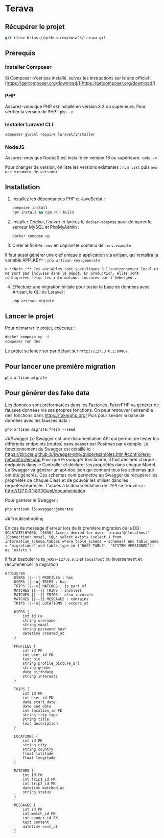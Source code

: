# Terava

## Récupérer le projet

```bash
git clone https://github.com/nota2k/terava.git
```

## Prérequis

### Installer Composer
Si Composer n'est pas installé, suivez les instructions sur le site officiel :  
[https://getcomposer.org/download/](https://getcomposer.org/download/)

### PHP
Assurez-vous que PHP est installé en version 8.2 ou supérieure.
Pour vérifier la version de PHP :
``php -v``

### Installer Laravel CLI
```bash
composer global require laravel/installer
```

### NodeJS
Assurez-vous que NodeJS est installé en version 18 ou supérieure.
``node -v``

Pour changer de version, on liste les versions existantes :
``nvm list``
puis
``nvm use v<numero de version>``

## Installation

1. Installez les dépendances PHP et JavaScript :
    ```bash
    composer install
    npm install && npm run build
    ```

2. Installer Docker, l'ouvrir et lancez le `docker-compose` pour démarrer le serveur MySQL et PhpMyAdmin :
    ```bash
    docker compose up
    ```

3. Créer le fichier ``.env`` en copiant le contenu de ``.env.example``

Il faut aussi générer une clef unique d'application via artisan, qui remplira la variable APP_KEY= :
    ``php artisan key:generate``

    > **Note :** Ces variables sont spécifiques à l'environnement local et ne sont pas incluses dans le dépôt. En production, elles sont configurées selon les informations fournies par l'hébergeur.

4. Effectuez une migration initiale pour tester la base de données avec Artisan, le CLI de Laravel :
    ```bash
    php artisan migrate
    ```

## Lancer le projet

Pour démarrer le projet, exécutez :
```bash
docker compose up -d
composer run dev
```
Le projet se lance sur par défaut sur ``http://127.0.0.1:8000/``


## Pour lancer une première migration
```bash
php artisan migrate
```

## Pour générer des fake data
Les données sont préformatées dans les Factories, FakerPHP va générer de fausses données via ses propres fonctions. On peut retrouver l'ensemble des fonctions dans https://fakerphp.org/
Puis pour seeder la base de données avec les fausses data :
```
php artisan migrate:fresh --seed
```

##Swagger
Le Swagger est une documentation API qui permet de tester les différents endpoints (routes) sans passer par Postman par exemple. Le fonctionnement du Swagger est détaillé ici : https://zircote.github.io/swagger-php/guide/examples.html#controllers-petcontroller-php
Pour que le swagger fonctionne, il faut déclarer chaque endpoints dans le Controller et déclarer les propriétés dans chaque Model. Le Swagger va générer un api-doc.json qui contient tous les schemas qui ont été générés. Ces schemas vont permettre au Swagger de récupérer les propriétés de chaque Class et de pouvoir les utiliser dans les requêtes/réponses.
L'accès à la documentation de l'API se trouve ici : http://127.0.0.1:8000/api/documentation

Pour générer le Swagger :
```bash
php artisan l5-swagger:generate
```
##Troubleshooting 

En cas de message d'erreur lors de la première migration de la DB :
``  SQLSTATE[HY000] [1698] Access denied for user 'terava'@'localhost' (Connection: mysql, SQL: select exists (select 1 from information_schema.tables where table_schema = schema() and table_name = 'migrations' and table_type in ('BASE TABLE', 'SYSTEM VERSIONED')) as `exists`)``

Il faut basculer le ``DB_HOST=127.0.0.1`` et ``localhost`` ou inversement et recommencer la migration

```mermaid
erDiagram
    USERS ||--|| PROFILES : has
    USERS ||--o{ TRIPS : has
    TRIPS ||--o{ MATCHES : is_part_of
    MATCHES ||--|| TRIPS : involves
    MATCHES ||--|| TRIPS : also_involves
    MATCHES ||--|{ MESSAGES : contains
    TRIPS ||--o{ LOCATIONS : occurs_at

    USERS {
        int id PK
        string username
        string email
        string password_hash
        datetime created_at
    }

    PROFILES {
        int id PK
        int user_id FK
        text bio
        string profile_picture_url
        string gender
        date birthdate
        string interests
    }

    TRIPS {
        int id PK
        int user_id FK
        date start_date
        date end_date
        int location_id FK
        string trip_type
        string title
        text description
    }

    LOCATIONS {
        int id PK
        string city
        string country
        float latitude
        float longitude
    }

    MATCHES {
        int id PK
        int trip1_id FK
        int trip2_id FK
        datetime matched_at
        string status
    }

    MESSAGES {
        int id PK
        int match_id FK
        int sender_id FK
        text content
        datetime sent_at
    }
```
